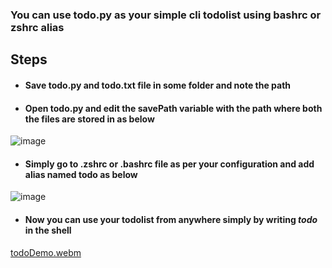 ### You can use todo.py as your simple cli todolist using bashrc or zshrc alias

## Steps
- #### Save todo.py and todo.txt file in some folder and note the path
- #### Open todo.py and edit the savePath variable with the path where both the files are stored in as below
![image](https://github.com/apoorvapendse/py-speedrun/assets/102853901/84d9b6fe-15da-44e5-957b-483838cf2732)

- #### Simply go to .zshrc or .bashrc file as per your configuration and add alias named todo as below
![image](https://github.com/apoorvapendse/py-speedrun/assets/102853901/d149f981-260b-4ea5-bc78-2cbd5f77377f)
- #### Now you can use your todolist from anywhere simply by writing ***todo*** in the shell 


[todoDemo.webm](https://github.com/apoorvapendse/py-speedrun/assets/102853901/58f0fe9f-3784-480e-9af5-49dae9ceeaf9)
